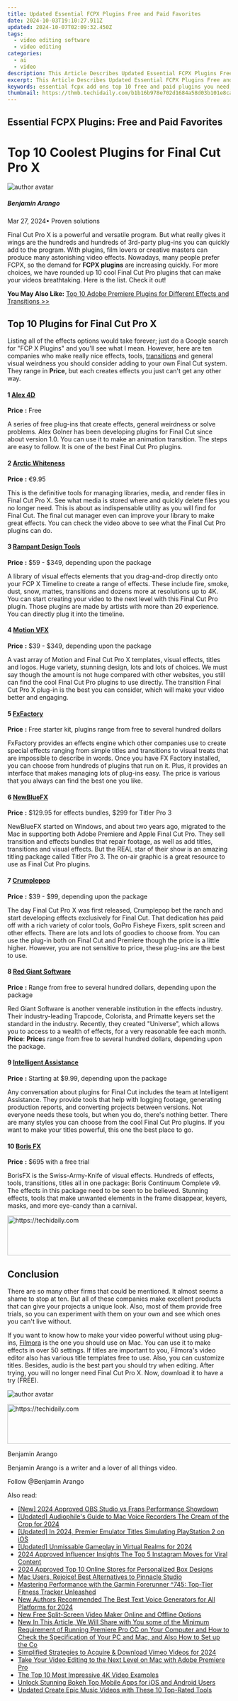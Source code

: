 ```yaml
---
title: Updated Essential FCPX Plugins Free and Paid Favorites
date: 2024-10-03T19:10:27.911Z
updated: 2024-10-07T02:09:32.450Z
tags: 
  - video editing software
  - video editing
categories: 
  - ai
  - video
description: This Article Describes Updated Essential FCPX Plugins Free and Paid Favorites
excerpt: This Article Describes Updated Essential FCPX Plugins Free and Paid Favorites
keywords: essential fcpx add ons top 10 free and paid plugins you need,10 essential free fcpx plugins you need to know,unleash fcpx top 10 free plugin essentials,10 essential fcpx plugins to elevate your video editing game free and paid,fcpx on a budget 10 essential free plugins,ai animation fcpx on a budget 10 essential free plugins,essential fcpx plugins free and paid favorites
thumbnail: https://thmb.techidaily.com/b1b16b978e702d1684a58d03b101e8cae7dbba962afe3131815c9477f19cbcf4.jpg
---
```


## Essential FCPX Plugins: Free and Paid Favorites

# Top 10 Coolest Plugins for Final Cut Pro X

![author avatar](https://images.wondershare.com/filmora/article-images/benjamin-arango-author.jpg)

##### Benjamin Arango

 Mar 27, 2024• Proven solutions

Final Cut Pro X is a powerful and versatile program. But what really gives it wings are the hundreds and hundreds of 3rd-party plug-ins you can quickly add to the program. With plugins, film lovers or creative masters can produce many astonishing video effects. Nowadays, many people prefer FCPX, so the demand for **FCPX plugins** are increasing quickly. For more choices, we have rounded up 10 cool Final Cut Pro plugins that can make your videos breathtaking. Here is the list. Check it out!

**You May Also Like:** [Top 10 Adobe Premiere Plugins for Different Effects and Transitions >>](https://tools.techidaily.com/wondershare/filmora/download/)

## Top 10 Plugins for Final Cut Pro X

Listing all of the effects options would take forever; just do a Google search for "FCP X Plugins" and you'll see what I mean. However, here are ten companies who make really nice effects, tools, [transitions](https://tools.techidaily.com/wondershare/filmora/download/) and general visual weirdness you should consider adding to your own Final Cut system. They range in **Price**, but each creates effects you just can't get any other way.

#### 1 [Alex 4D](http://www.alex4d.com)

**Price** **:** Free

A series of free plug-ins that create effects, general weirdness or solve problems. Alex Golner has been developing plugins for Final Cut since about version 1.0\. You can use it to make an animation transition. The steps are easy to follow. It is one of the best Final Cut Pro plugins.

#### 2 [Arctic Whiteness](http://www.arcticwhiteness.com)

**Price** **:** €9.95

This is the definitive tools for managing libraries, media, and render files in Final Cut Pro X. See what media is stored where and quickly delete files you no longer need. This is about as indispensable utility as you will find for Final Cut. The final cut manager even can improve your library to make great effects. You can check the video above to see what the Final Cut Pro plugins can do.

#### 3 [Rampant Design Tools](http://www.rampantdesigntools.com)

**Price** **:** $59 - $349, depending upon the package

A library of visual effects elements that you drag-and-drop directly onto your FCP X Timeline to create a range of effects. These include fire, smoke, dust, snow, mattes, transitions and dozens more at resolutions up to 4K. You can start creating your video to the next level with this Final Cut Pro plugin. Those plugins are made by artists with more than 20 experience. You can directly plug it into the timeline.

#### 4 [Motion VFX](http://www.motionvfx.com)

**Price** **:** $39 - $349, depending upon the package

A vast array of Motion and Final Cut Pro X templates, visual effects, titles and logos. Huge variety, stunning design, lots and lots of choices. We must say though the amount is not huge compared with other websites, you still can find the cool Final Cut Pro plugins to use directly. The transition Final Cut Pro X plug-in is the best you can consider, which will make your video better and engaging.

#### 5 [FxFactory](http://www.fxfactory.com)

**Price** **:** Free starter kit, plugins range from free to several hundred dollars

FxFactory provides an effects engine which other companies use to create special effects ranging from simple titles and transitions to visual treats that are impossible to describe in words. Once you have FX Factory installed, you can choose from hundreds of plugins that run on it. Plus, it provides an interface that makes managing lots of plug-ins easy. The price is various that you always can find the best one you like.

#### 6 [NewBlueFX](http://www.newbluefx.com)

**Price** **:** $129.95 for effects bundles, $299 for Titler Pro 3

NewBlueFX started on Windows, and about two years ago, migrated to the Mac in supporting both Adobe Premiere and Apple Final Cut Pro. They sell transition and effects bundles that repair footage, as well as add titles, transitions and visual effects. But the REAL star of their show is an amazing titling package called Titler Pro 3\. The on-air graphic is a great resource to use as Final Cut Pro plugins.

#### 7 [Crumplepop](http://www.crumplepop.com)

**Price** **:** $39 - $99, depending upon the package

The day Final Cut Pro X was first released, Crumplepop bet the ranch and start developing effects exclusively for Final Cut. That dedication has paid off with a rich variety of color tools, GoPro Fisheye Fixers, split screen and other effects. There are lots and lots of goodies to choose from. You can use the plug-in both on Final Cut and Premiere though the price is a little higher. However, you are not sensitive to price, these plug-ins are the best to use.

#### 8 [Red Giant Software](http://www.redgiant.com)

**Price** **:** Range from free to several hundred dollars, depending upon the package

Red Giant Software is another venerable institution in the effects industry. Their industry-leading Trapcode, Colorista, and Primatte keyers set the standard in the industry. Recently, they created "Universe", which allows you to access to a wealth of effects, for a very reasonable fee each month. **Price**: **Price**s range from free to several hundred dollars, depending upon the package.

#### 9 [Intelligent Assistance](http://www.intelligentassistance.com)

**Price** **:** Starting at $9.99, depending upon the package

Any conversation about plugins for Final Cut includes the team at Intelligent Assistance. They provide tools that help with logging footage, generating production reports, and converting projects between versions. Not everyone needs these tools, but when you do, there's nothing better. There are many styles you can choose from the cool Final Cut Pro plugins. If you want to make your titles powerful, this one the best place to go.

#### 10 [Boris FX](http://www.borisfx.com)

**Price** **:** $695 with a free trial

BorisFX is the Swiss-Army-Knife of visual effects. Hundreds of effects, tools, transitions, titles all in one package: Boris Continuum Complete v9\. The effects in this package need to be seen to be believed. Stunning effects, tools that make unwanted elements in the frame disappear, keyers, masks, and more eye-candy than a carnival.

<!-- affiliate ads begin -->
<a href="https://smilemakers.pxf.io/c/5597632/2123899/26106" target="_top" id="2123899">
  <img src="//a.impactradius-go.com/display-ad/26106-2123899" border="0" alt="https://techidaily.com" width="728" height="90"/>
</a>
<img height="0" width="0" src="https://smilemakers.pxf.io/i/5597632/2123899/26106" style="position:absolute;visibility:hidden;" border="0" />
<!-- affiliate ads end -->

## Conclusion

There are so many other firms that could be mentioned. It almost seems a shame to stop at ten. But all of these companies make excellent products that can give your projects a unique look. Also, most of them provide free trials, so you can experiment with them on your own and see which ones you can't live without.

If you want to know how to make your video powerful without using plug-ins, [Filmora](https://tools.techidaily.com/wondershare/filmora/download/) is the one you should use on Mac. You can use it to make effects in over 50 settings. If titles are important to you, Filmora's video editor also has various title templates free to use. Also, you can customize titles. Besides, audio is the best part you should try when editing. After trying, you will no longer need Final Cut Pro X. Now, download it to have a try (FREE).

![author avatar](https://images.wondershare.com/filmora/article-images/benjamin-arango-author.jpg)

<!-- affiliate ads begin -->
<a href="https://ephamedtechinc.pxf.io/c/5597632/2137216/26400" target="_top" id="2137216">
  <img src="//a.impactradius-go.com/display-ad/26400-2137216" border="0" alt="https://techidaily.com" width="728" height="90"/>
</a>
<img height="0" width="0" src="https://ephamedtechinc.pxf.io/i/5597632/2137216/26400" style="position:absolute;visibility:hidden;" border="0" />
<!-- affiliate ads end -->

Benjamin Arango

Benjamin Arango is a writer and a lover of all things video.

Follow @Benjamin Arango

<ins class="adsbygoogle"
      style="display:block"
      data-ad-client="ca-pub-7571918770474297"
      data-ad-slot="8358498916"
      data-ad-format="auto"
      data-full-width-responsive="true"></ins>

<span class="atpl-alsoreadstyle">Also read:</span>
<div><ul>
<li><a href="https://video-screen-grab.techidaily.com/new-2024-approved-obs-studio-vs-fraps-performance-showdown/"><u>[New] 2024 Approved OBS Studio vs Fraps Performance Showdown</u></a></li>
<li><a href="https://visual-screen-recording.techidaily.com/updated-audiophiles-guide-to-mac-voice-recorders-the-cream-of-the-crop-for-2024/"><u>[Updated] Audiophile's Guide to Mac Voice Recorders The Cream of the Crop for 2024</u></a></li>
<li><a href="https://digital-screen-recording.techidaily.com/updated-in-2024-premier-emulator-titles-simulating-playstation-2-on-ios/"><u>[Updated] In 2024, Premier Emulator Titles Simulating PlayStation 2 on iOS</u></a></li>
<li><a href="https://digital-screen-recording.techidaily.com/updated-unmissable-gameplay-in-virtual-realms-for-2024/"><u>[Updated] Unmissable Gameplay in Virtual Realms for 2024</u></a></li>
<li><a href="https://instagram-videos.techidaily.com/2024-approved-influencer-insights-the-top-5-instagram-moves-for-viral-content/"><u>2024 Approved Influencer Insights The Top 5 Instagram Moves for Viral Content</u></a></li>
<li><a href="https://some-skills.techidaily.com/2024-approved-top-10-online-stores-for-personalized-box-designs/"><u>2024 Approved Top 10 Online Stores for Personalized Box Designs</u></a></li>
<li><a href="https://ai-vdieo-software.techidaily.com/mac-users-rejoice-best-alternatives-to-pinnacle-studio/"><u>Mac Users, Rejoice! Best Alternatives to Pinnacle Studio</u></a></li>
<li><a href="https://buynow-info.techidaily.com/mastering-performance-with-the-garmin-forerunner-745-top-tier-fitness-tracker-unleashed/"><u>Mastering Performance with the Garmin Forerunner ^745: Top-Tier Fitness Tracker Unleashed</u></a></li>
<li><a href="https://ai-voice.techidaily.com/new-authors-recommended-the-best-text-voice-generators-for-all-platforms-for-2024/"><u>New Authors Recommended The Best Text Voice Generators for All Platforms for 2024</u></a></li>
<li><a href="https://ai-vdieo-software.techidaily.com/new-free-split-screen-video-maker-online-and-offline-options/"><u>New Free Split-Screen Video Maker Online and Offline Options</u></a></li>
<li><a href="https://ai-vdieo-software.techidaily.com/new-in-this-article-we-will-share-with-you-some-of-the-minimum-requirement-of-running-premiere-pro-cc-on-your-computer-and-how-to-check-the-specification-of/"><u>New In This Article, We Will Share with You some of the Minimum Requirement of Running Premiere Pro CC on Your Computer and How to Check the Specification of Your PC and Mac, and Also How to Set up the Co</u></a></li>
<li><a href="https://vimeo-videos.techidaily.com/simplified-strategies-to-acquire-and-download-vimeo-videos-for-2024/"><u>Simplified Strategies to Acquire & Download Vimeo Videos for 2024</u></a></li>
<li><a href="https://ai-vdieo-software.techidaily.com/take-your-video-editing-to-the-next-level-on-mac-with-adobe-premiere-pro/"><u>Take Your Video Editing to the Next Level on Mac with Adobe Premiere Pro</u></a></li>
<li><a href="https://ai-vdieo-software.techidaily.com/the-top-10-most-impressive-4k-video-examples/"><u>The Top 10 Most Impressive 4K Video Examples</u></a></li>
<li><a href="https://ai-vdieo-software.techidaily.com/unlock-stunning-bokeh-top-mobile-apps-for-ios-and-android-users/"><u>Unlock Stunning Bokeh Top Mobile Apps for iOS and Android Users</u></a></li>
<li><a href="https://ai-vdieo-software.techidaily.com/updated-create-epic-music-videos-with-these-10-top-rated-tools/"><u>Updated Create Epic Music Videos with These 10 Top-Rated Tools</u></a></li>
</ul></div>

